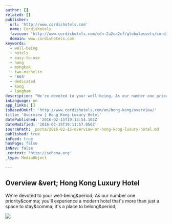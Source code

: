 ```yaml
---
author: []
related: []
publisher:
  url: 'http://www.cordishotels.com'
  name: Cordishotels
  favicon: 'http://www.cordishotels.com/cdn-2a2ca2cf/globalassets/cordis/shared/favicon-64x64.png'
  domain: www.cordishotels.com
keywords:
  - well-being
  - hotels
  - easy-to-use
  - hong
  - mongkok
  - two-michelin
  - '664'
  - dedicated
  - kong
  - langham
description: "We're devoted to your well-being. As our number one priority, you'll experience a modern hotel that's more than just a space to stay, it's a place to belong."
inLanguage: en
app_links: []
isBasedOnUrl: 'http://www.cordishotels.com/en/hong-kong/overview/'
title: 'Overview | Hong Kong Luxury Hotel'
datePublished: '2016-02-15T19:13:54.103Z'
dateModified: '2016-02-15T19:11:57.856Z'
sourcePath: _posts/2016-02-15-overview-or-hong-kong-luxury-hotel.md
published: true
inFeed: true
hasPage: false
inNav: false
_context: 'http://schema.org'
_type: MediaObject

---
```

<article style=""><h1>Overview &amp;vert; Hong Kong Luxury Hotel</h1><p>We're devoted to your well-being&amp;period; As our number one priority&amp;comma; you'll experience a modern hotel that's more than just a space to stay&amp;comma; it's a place to belong&amp;period;</p><img src="http://www.cordishotels.com/cdn-28ce3555/globalassets/cordis/shared/default-image-492x277.jpg" /></article>